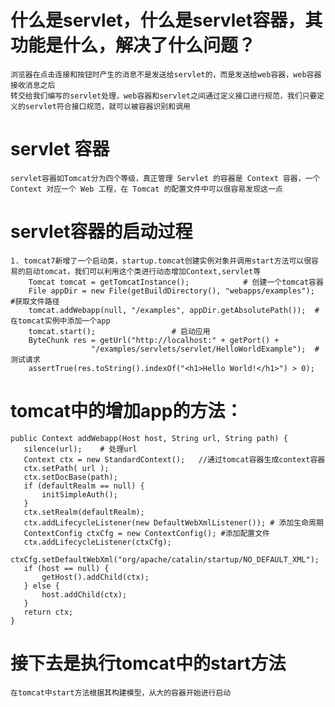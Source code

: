 # 什么是servlet，什么是servlet容器，其功能是什么，解决了什么问题？
	浏览器在点击连接和按钮时产生的消息不是发送给servlet的，而是发送给web容器，web容器接收消息之后
	转交给我们编写的servlet处理，web容器和servlet之间通过定义接口进行规范，我们只要定义的servlet符合接口规范，就可以被容器识别和调用

# servlet 容器
	servlet容器如Tomcat分为四个等级，真正管理 Servlet 的容器是 Context 容器，一个 Context 对应一个 Web 工程，在 Tomcat 的配置文件中可以很容易发现这一点

# servlet容器的启动过程
	1. tomcat7新增了一个启动类，startup.tomcat创建实例对象并调用start方法可以很容易的启动tomcat，我们可以利用这个类进行动态增加Context,servlet等
		Tomcat tomcat = getTomcatInstance(); 			# 创建一个tomcat容器
		File appDir = new File(getBuildDirectory(), "webapps/examples");  #获取文件路径
		tomcat.addWebapp(null, "/examples", appDir.getAbsolutePath());  #在tomcat实例中添加一个app
		tomcat.start(); 				# 启动应用
		ByteChunk res = getUrl("http://localhost:" + getPort() + 
		              "/examples/servlets/servlet/HelloWorldExample");  # 测试请求
		assertTrue(res.toString().indexOf("<h1>Hello World!</h1>") > 0);

# tomcat中的增加app的方法：
	public Context addWebapp(Host host, String url, String path) { 
       silence(url);   	# 处理url
       Context ctx = new StandardContext();   //通过tomcat容器生成context容器
       ctx.setPath( url ); 
       ctx.setDocBase(path);  
       if (defaultRealm == null) { 
           initSimpleAuth(); 
       } 
       ctx.setRealm(defaultRealm); 
       ctx.addLifecycleListener(new DefaultWebXmlListener()); # 添加生命周期
       ContextConfig ctxCfg = new ContextConfig(); #添加配置文件
       ctx.addLifecycleListener(ctxCfg); 
       ctxCfg.setDefaultWebXml("org/apache/catalin/startup/NO_DEFAULT_XML"); 
       if (host == null) { 
           getHost().addChild(ctx); 
       } else { 
           host.addChild(ctx); 
       } 
       return ctx; 
	}

# 接下去是执行tomcat中的start方法
	在tomcat中start方法根据其构建模型，从大的容器开始进行启动
